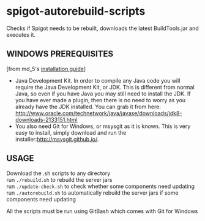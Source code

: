 spigot-autorebuild-scripts
==========================

Checks if Spigot needs to be rebuilt, downloads the latest BuildTools.jar and executes it.

WINDOWS PREREQUISITES
---------------------

[from md_5's [installation guide](http://www.spigotmc.org/threads/bukkit-craftbukkit-spigot-1-8.36598/)]<br>
- Java Development Kit. In order to compile any Java code you will require the Java Development Kit, or JDK. This is different from normal Java, so even if you have Java you may still need to install the JDK. If you have ever made a plugin, then there is no need to worry as you already have the JDK installed. You can grab it from here: http://www.oracle.com/technetwork/java/javase/downloads/jdk8-downloads-2133151.html
- You also need Git for Windows, or msysgit as it is known. This is very easy to install, simply download and run the installer:http://msysgit.github.io/.

USAGE
-----

Download the .sh scripts to any directory <br>
run ```./rebuild.sh``` to rebuild the server jars <br>
run ```./update-check.sh``` to check whether some components need updating <br>
run ```./autorebuild.sh``` to automatically rebuild the server jars if some components need updating

All the scripts must be run using GitBash which comes with Git for Windows
